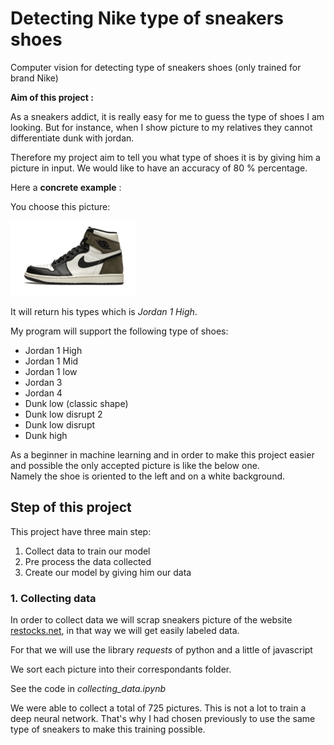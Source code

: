 # Detecting Nike type of sneakers shoes

Computer vision for detecting type of sneakers shoes (only trained for brand Nike)




**Aim of this project :**

As a sneakers addict, it is really easy for me to guess the type of shoes I am looking.
But for instance, when I show picture to my relatives they cannot differentiate dunk with jordan.
  
Therefore my project aim to tell you what type of shoes it is by giving him a picture in input. We would like to have an accuracy of 80 % percentage.

Here a **concrete example** :  

You choose this picture:

<img src="https://github.com/axelooc59/Detecting-type-of-sneakers-shoes/blob/main/mocha.png" alt="drawing" width="200"/>

It will return his types which is *Jordan 1 High*.

My program will support the following type of shoes:
* Jordan 1 High
* Jordan 1 Mid
* Jordan 1 low
* Jordan 3
* Jordan 4
* Dunk low (classic shape)
* Dunk low disrupt 2
* Dunk low disrupt
* Dunk high

As a beginner in machine learning and in order to make this project easier and possible the only accepted picture is like the below one.   
Namely the shoe is oriented to the left and on a white background.

## Step of this project 
This project have three main step:
1. Collect data to train our model
2. Pre process the data collected
3. Create our model by giving him our data


### 1. Collecting data
In order to collect data we will scrap sneakers picture of the website [restocks.net](https://restocks.net), in that way we will get easily labeled data.
  
For that we will use the library *requests* of python and a little of javascript

We sort each picture into their correspondants folder.

See the code in *collecting_data.ipynb*

We were able to collect a total of 725 pictures. This is not a lot to train a deep neural network. That's why I had chosen previously to use the same type of sneakers to make this training possible.
















